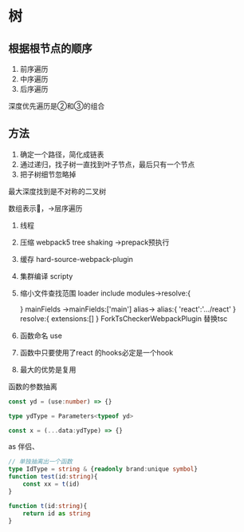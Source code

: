 # 树
## 根据根节点的顺序
1. 前序遍历
2. 中序遍历
3. 后序遍历

深度优先遍历是②和③的组合
## 方法
1. 确定一个路径，简化成链表
2. 通过递归，找子树一直找到叶子节点，最后只有一个节点
3. 把子树细节忽略掉

最大深度找到是不对称的二叉树


数组表示🌲，→层序遍历


1. 线程
2. 压缩
webpack5 
tree shaking ->prepack预执行
3. 缓存 hard-source-webpack-plugin
4. 集群编译 scripty
5. 缩小文件查找范围 
   loader include
   modules->resolve:{

   }
   mainFields ->mainFields:['main']
   alias-> alias:{
       'react':'.../react'
   }
   resolve:{
       extensions:[]
   }
ForkTsCheckerWebpackPlugin 替换tsc

1. 函数命名 use
2. 函数中只要使用了react 的hooks必定是一个hook
3. 最大的优势是复用


函数的参数抽离
```ts
const yd = (use:number) => {}

type ydType = Parameters<typeof yd>

const x = (...data:ydType) => {}
```

as 伴侣、
```ts  
// 单独抽离出一个函数
type IdType = string & {readonly brand:unique symbol}
function test(id:string){
    const xx = t(id)
}

function t(id:string){
    return id as string
}

```